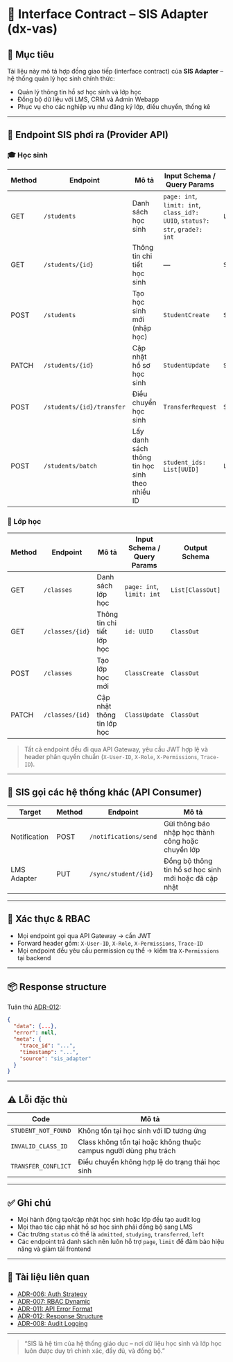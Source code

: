 # 📘 Interface Contract – SIS Adapter (dx-vas)

## 🧭 Mục tiêu

Tài liệu này mô tả hợp đồng giao tiếp (interface contract) của **SIS Adapter** – hệ thống quản lý học sinh chính thức:

* Quản lý thông tin hồ sơ học sinh và lớp học
* Đồng bộ dữ liệu với LMS, CRM và Admin Webapp
* Phục vụ cho các nghiệp vụ như đăng ký lớp, điều chuyển, thống kê

---

## 🧩 Endpoint SIS phơi ra (Provider API)

### 🎓 Học sinh

| Method | Endpoint                  | Mô tả                                          | Input Schema / Query Params                                                 | Output Schema      | Permission Code       |
|--------|---------------------------|------------------------------------------------|----------------------------------------------------------------------------|--------------------|------------------------|
| GET    | `/students`               | Danh sách học sinh                             | `page: int`, `limit: int`, `class_id?: UUID`, `status?: str`, `grade?: int` | `List[StudentOut]` | `VIEW_STUDENT_ALL`     |
| GET    | `/students/{id}`          | Thông tin chi tiết học sinh                    | —                                                                          | `StudentOut`       | `VIEW_STUDENT_DETAIL`  |
| POST   | `/students`               | Tạo học sinh mới (nhập học)                    | `StudentCreate`                                                            | `StudentOut`       | `CREATE_STUDENT`       |
| PATCH  | `/students/{id}`          | Cập nhật hồ sơ học sinh                        | `StudentUpdate`                                                            | `StudentOut`       | `EDIT_STUDENT`         |
| POST   | `/students/{id}/transfer` | Điều chuyển học sinh                           | `TransferRequest`                                                          | `StudentOut`       | `TRANSFER_STUDENT`     |
| POST   | `/students/batch`         | Lấy danh sách thông tin học sinh theo nhiều ID | `student_ids: List[UUID]`                                                  | `List[StudentOut]` | `VIEW_STUDENT_ALL`     |

### 🏫 Lớp học

| Method | Endpoint          | Mô tả                           | Input Schema / Query Params    | Output Schema    | Permission Code       |
|--------|-------------------|----------------------------------|-------------------------------|------------------|------------------------|
| GET    | `/classes`        | Danh sách lớp học               | `page: int`, `limit: int`     | `List[ClassOut]` | `VIEW_CLASS_ALL`       |
| GET    | `/classes/{id}`   | Thông tin chi tiết lớp học      | `id: UUID`                    | `ClassOut`       | `VIEW_CLASS_DETAIL`    |
| POST   | `/classes`        | Tạo lớp học mới                 | `ClassCreate`                 | `ClassOut`       | `CREATE_CLASS`         |
| PATCH  | `/classes/{id}`   | Cập nhật thông tin lớp học      | `ClassUpdate`                 | `ClassOut`       | `EDIT_CLASS`           |

> Tất cả endpoint đều đi qua API Gateway, yêu cầu JWT hợp lệ và header phân quyền chuẩn (`X-User-ID`, `X-Role`, `X-Permissions`, `Trace-ID`).

---

## 🔁 SIS gọi các hệ thống khác (API Consumer)

| Target           | Method | Endpoint                    | Mô tả                                                               |
|------------------|--------|-----------------------------|---------------------------------------------------------------------|
| Notification     | POST   | `/notifications/send`       | Gửi thông báo nhập học thành công hoặc chuyển lớp                  |
| LMS Adapter      | PUT    | `/sync/student/{id}`        | Đồng bộ thông tin hồ sơ học sinh mới hoặc đã cập nhật              |

---

## 🔐 Xác thực & RBAC

* Mọi endpoint gọi qua API Gateway → cần JWT
* Forward header gồm: `X-User-ID`, `X-Role`, `X-Permissions`, `Trace-ID`
* Mọi endpoint đều yêu cầu permission cụ thể → kiểm tra `X-Permissions` tại backend

---

## 📦 Response structure

Tuân thủ [ADR-012](../ADR/adr-012-response-structure.md):

```json
{
  "data": {...},
  "error": null,
  "meta": {
    "trace_id": "...",
    "timestamp": "...",
    "source": "sis_adapter"
  }
}
```

---

## ⚠️ Lỗi đặc thù

| Code                | Mô tả                                                            |
|---------------------|------------------------------------------------------------------|
| `STUDENT_NOT_FOUND` | Không tồn tại học sinh với ID tương ứng                          |
| `INVALID_CLASS_ID`  | Class không tồn tại hoặc không thuộc campus người dùng phụ trách |
| `TRANSFER_CONFLICT` | Điều chuyển không hợp lệ do trạng thái học sinh                  |

---

## ✅ Ghi chú

* Mọi hành động tạo/cập nhật học sinh hoặc lớp đều tạo audit log
* Mọi thao tác cập nhật hồ sơ học sinh phải đồng bộ sang LMS
* Các trường `status` có thể là `admitted`, `studying`, `transferred`, `left`
* Các endpoint trả danh sách nên luôn hỗ trợ `page`, `limit` để đảm bảo hiệu năng và giảm tải frontend

---

## 📎 Tài liệu liên quan

* [ADR-006: Auth Strategy](../ADR/adr-006-auth-strategy.md)
* [ADR-007: RBAC Dynamic](../ADR/adr-007-rbac.md)
* [ADR-011: API Error Format](../ADR/adr-011-api-error-format.md)
* [ADR-012: Response Structure](../ADR/adr-012-response-structure.md)
* [ADR-008: Audit Logging](../ADR/adr-008-audit-logging.md)

---

> “SIS là hệ tim của hệ thống giáo dục – nơi dữ liệu học sinh và lớp học luôn được duy trì chính xác, đầy đủ, và đồng bộ.”
